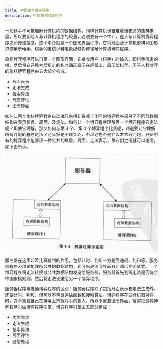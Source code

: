 ```yaml
---
title: 中国象棋博弈程序
description: 中国象棋博弈程序
---
```


一般棋手不可能理解计算机内的数据结构，同样计算机也很难看懂普通的象棋棋盘，所以要实现人与计算机程序的较量，必须要有一个中介，在人与计算机博弈程序之间传递信息。这个中介就是一个图形界面程序，它将局面及计算机走棋以图形界面展示给手，棋手的走棋以特定数据结构传递给计算机博弈程序。

象棋博弈程序可以自带一个图形界面，它接收用户（棋手）的输入，即棋手所走的棋，然后将自己思考后所走的棋以图形显示在屏幕上，展示给棋手。用于人机博弈的象棋博弈程序由五大部分构成。

- 局面表示
- 走法生成
- 搜索算法
- 局面评估
- 图形界面

如何让两个象棋博弈程序自动进行象棋比赛呢？不同的博弈程序采用了不同的数据结构来表示棋盘、局面、及走法，如何让一个博弈程序理解另一个博弈程序的走法呢？即使它理解，那又如何与第 3 个、第 4 个博弈程序比赛呢，难道要让它理解所有可能的程序走法？这显然是不现实的，不过这也不是什么太大的问题，只要所有的博弈程序能够理一种公共的棋盘、局面、走法表示，那它们之间就可以通信，如下图所示。

![](../../../asset/2023/08/chinese-chess-1.png)

服务器在这里起着比赛裁判的作用，包括计时、判断一方是否违规、判和等。服务器程序必须要能理解公共的数据结构，它可以是图形界面和非图形界面形式。一个博弈程序将走法转换成公共数据结构发送给服务器，服务器首先判断走法是否符合中国象棋规则，然后将走法发送给另一个博弈程序。

服务器程序与普通博弈程序的区别：服务器程序除了包括局面表示和走法生成外，还要计时、判和，但可以不包含评估函数和搜索算法。博弈程序在进行机器对弈时，并不需要自己在屏幕上捕捉对手的输入，所以不需要图形界面。常常把这种博弈程序叫做博弈程序引擎。博弈程序引擎由五部分组成：

- 局面表示
- 走法生成
- 搜索算法
- 局面评估
- 通信处理
